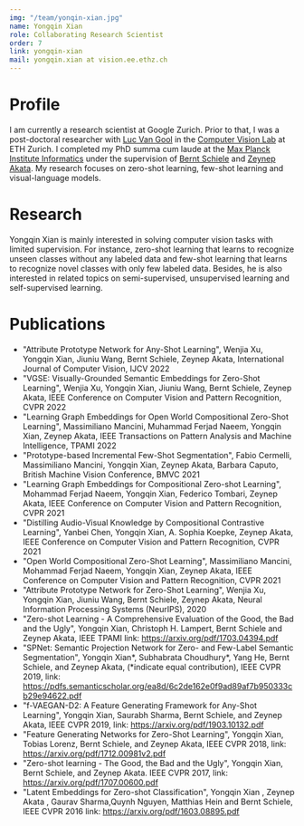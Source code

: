 ```yaml
---
img: "/team/yonqin-xian.jpg"
name: Yongqin Xian
role: Collaborating Research Scientist
order: 7
link: yongqin-xian
mail: yongqin.xian at vision.ee.ethz.ch
---
```

# Profile

I am currently a research scientist at Google Zurich. Prior to that, I was a post-doctoral researcher with [Luc Van Gool](https://vision.ee.ethz.ch/people-details.OTAyMzM=.TGlzdC8zMjQ4LC0xOTcxNDY1MTc4.html) in the [Computer Vision Lab](https://vision.ee.ethz.ch/) at ETH Zurich. I completed my PhD summa cum laude at the [Max Planck Institute Informatics](https://www.mpi-inf.mpg.de/departments/computer-vision-and-machine-learning/) under the supervision of [Bernt Schiele](https://www.mpi-inf.mpg.de/departments/computer-vision-and-machine-learning/people/bernt-schiele) and [Zeynep Akata](https://eml-unitue.de/people/zeynep-akata). My research focuses on zero-shot learning, few-shot learning and visual-language models.






# Research
Yongqin Xian is mainly interested in solving computer vision tasks with limited supervision. For instance, zero-shot learning that learns to recognize unseen classes without any labeled data and few-shot learning that learns to recognize novel classes with only few labeled data. Besides, he is also interested in related topics on semi-supervised, unsupervised learning and self-supervised learning.


# Publications
* "Attribute Prototype Network for Any-Shot Learning", Wenjia Xu, Yongqin Xian, Jiuniu Wang, Bernt Schiele, Zeynep Akata, International Journal of Computer Vision, IJCV 2022
* "VGSE: Visually-Grounded Semantic Embeddings for Zero-Shot Learning", Wenjia Xu, Yongqin Xian, Jiuniu Wang, Bernt Schiele, Zeynep Akata, IEEE Conference on Computer Vision and Pattern Recognition, CVPR 2022
* "Learning Graph Embeddings for Open World Compositional Zero-Shot Learning", Massimiliano Mancini, Muhammad Ferjad Naeem, Yongqin Xian, Zeynep Akata, IEEE Transactions on Pattern Analysis and Machine Intelligence, TPAMI 2022
* "Prototype-based Incremental Few-Shot Segmentation", Fabio Cermelli, Massimiliano Mancini, Yongqin Xian, Zeynep Akata, Barbara Caputo, British Machine Vision Conference, BMVC 2021
* "Learning Graph Embeddings for Compositional Zero-shot Learning", Mohammad Ferjad Naeem, Yongqin Xian, Federico Tombari, Zeynep Akata, IEEE Conference on Computer Vision and Pattern Recognition, CVPR 2021
* "Distilling Audio-Visual Knowledge by Compositional Contrastive Learning", Yanbei Chen, Yongqin Xian, A. Sophia Koepke, Zeynep Akata, IEEE Conference on Computer Vision and Pattern Recognition, CVPR 2021
* "Open World Compositional Zero-Shot Learning", Massimiliano Mancini, Mohammad Ferjad Naeem, Yongqin Xian, Zeynep Akata, IEEE Conference on Computer Vision and Pattern Recognition, CVPR 2021
* "Attribute Prototype Network for Zero-Shot Learning", Wenjia Xu, Yongqin Xian, Jiuniu Wang, Bernt Schiele, Zeynep Akata, Neural Information Processing Systems (NeurIPS), 2020
* "Zero-shot Learning - A Comprehensive Evaluation of the Good, the Bad and the Ugly", Yongqin Xian, Christoph H. Lampert, Bernt Schiele and Zeynep Akata, IEEE TPAMI link: https://arxiv.org/pdf/1703.04394.pdf
* "SPNet: Semantic Projection Network for Zero- and Few-Label Semantic Segmentation", Yongqin Xian*, Subhabrata Choudhury*, Yang He, Bernt Schiele, and Zeynep Akata, (*indicate equal contribution), IEEE CVPR 2019, link: https://pdfs.semanticscholar.org/ea8d/6c2de162e0f9ad89af7b950333cb29e94622.pdf
* "f-VAEGAN-D2: A Feature Generating Framework for Any-Shot Learning", Yongqin Xian, Saurabh Sharma, Bernt Schiele, and Zeynep Akata, IEEE CVPR 2019, link: https://arxiv.org/pdf/1903.10132.pdf
* "Feature Generating Networks for Zero-Shot Learning", Yongqin Xian, Tobias Lorenz, Bernt Schiele, and Zeynep Akata, IEEE CVPR 2018, link: https://arxiv.org/pdf/1712.00981v2.pdf
* "Zero-shot learning - The Good, the Bad and the Ugly", Yongqin Xian, Bernt Schiele, and Zeynep Akata. IEEE CVPR 2017, link: https://arxiv.org/pdf/1707.00600.pdf
* "Latent Embeddings for Zero-shot Classification", Yongqin Xian , Zeynep Akata , Gaurav Sharma,Quynh Nguyen, Matthias Hein and Bernt Schiele, IEEE CVPR 2016 link: https://arxiv.org/pdf/1603.08895.pdf
